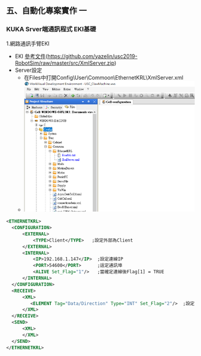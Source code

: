 ## 五、自動化專案實作 一
### KUKA Srver端通訊程式 EKI基礎

1.網路通訊手臂EKI
  - EKI [參考文件](http://www.wtech.com.tw/public/download/manual/kuka/krc4/KST-Ethernet-KRL-21-En.pdf)(https://github.com/yazelin/usc2019-RobotSim/raw/master/src/XmlServer.zip)
  - Server設定
	  - 在Files中打開Config\User\Commoon\EthernetKRL\XmlServer.xml
	  - ![Image](./img/Demonstration2.PNG)

  ```xml
  <ETHERNETKRL>
	<CONFIGURATION>
		<EXTERNAL>
			<TYPE>Client</TYPE>   ;設定外部為Client
		</EXTERNAL>
		<INTERNAL>
			<IP>192.168.1.147</IP>	;設定連線IP
			<PORT>54600</PORT>		;這定通訊埠
			<ALIVE Set_Flag="1"/>	;當確定連線後Flag[1] = TRUE
		</INTERNAL>
	</CONFIGURATION>
	<RECEIVE>
		<XML>
		   <ELEMENT Tag="Data/Direction" Type="INT" Set_Flag="2"/>	;設定接收到的資料 Tag="路徑" Type="資料型別" 接收資料後Flag[2]=TRUE
		</XML>
	</RECEIVE>
	<SEND>
		<XML>
		</XML>
	</SEND>
</ETHERNETKRL>
  ```
<!--stackedit_data:
eyJoaXN0b3J5IjpbLTkyODU4NDU4MiwxNjUzMjA2MTE5LC0yMD
I2NzM4Mjk0LDE3NDY2NDAxNjMsMTc0OTY2NzEwNywxODExMTY1
NTkyXX0=
-->